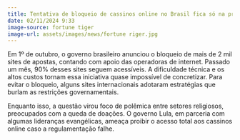 ```yaml
---
title: Tentativa de bloqueio de cassinos online no Brasil fica só na promessa
date: 02/11/2024 9:33
image-source: fortune tiger
image-url: assets/images/news/fortune riger.jpg
---
```


Em 1º de outubro, o governo brasileiro anunciou o bloqueio de mais de 2 mil sites de apostas, contando com apoio das operadoras de internet. Passado um mês, 90% desses sites seguem acessíveis. A dificuldade técnica e os altos custos tornam essa iniciativa quase impossível de concretizar. Para evitar o bloqueio, alguns sites internacionais adotaram estratégias que burlam as restrições governamentais.

Enquanto isso, a questão virou foco de polêmica entre setores religiosos, preocupados com a queda de doações. O governo Lula, em parceria com algumas lideranças evangélicas, ameaça proibir o acesso total aos cassinos online caso a regulamentação falhe.